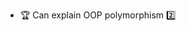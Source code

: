 * <span id="outcome-polymorphism-introduction-one">:trophy: Can explain OOP polymorphism :two:</span>
